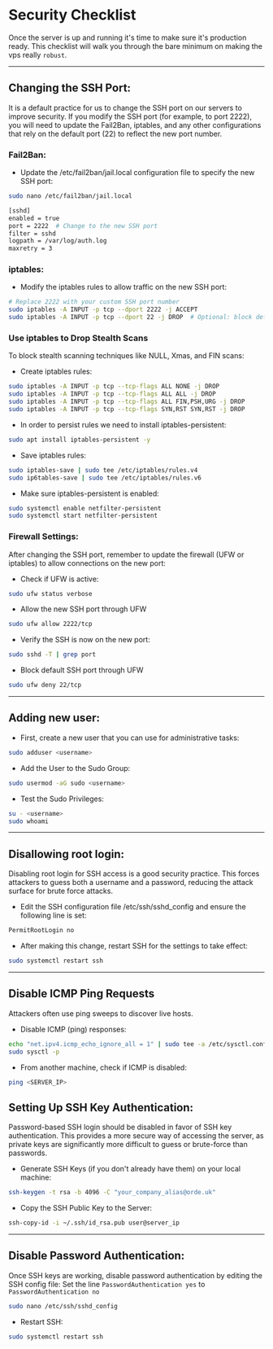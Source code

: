 # Security Checklist

Once the server is up and running it's time to make sure it's production ready. This checklist will walk you through the bare minimum on making the vps really `robust`.

--- 

## Changing the SSH Port:
It is a default practice for us to change the SSH port on our servers to improve security. If you modify the SSH port (for example, to port 2222), you will need to update the Fail2Ban, iptables, and any other configurations that rely on the default port (22) to reflect the new port number.
### Fail2Ban: 

- Update the /etc/fail2ban/jail.local configuration file to specify the new SSH port:
```bash
sudo nano /etc/fail2ban/jail.local
```
```bash 
[sshd]
enabled = true
port = 2222  # Change to the new SSH port
filter = sshd
logpath = /var/log/auth.log
maxretry = 3

```
### iptables: 

- Modify the iptables rules to allow traffic on the new SSH port:
```bash 
# Replace 2222 with your custom SSH port number
sudo iptables -A INPUT -p tcp --dport 2222 -j ACCEPT
sudo iptables -A INPUT -p tcp --dport 22 -j DROP  # Optional: block default SSH port
```

### Use iptables to Drop Stealth Scans
To block stealth scanning techniques like NULL, Xmas, and FIN scans:

- Create iptables rules:

```bash
sudo iptables -A INPUT -p tcp --tcp-flags ALL NONE -j DROP
sudo iptables -A INPUT -p tcp --tcp-flags ALL ALL -j DROP
sudo iptables -A INPUT -p tcp --tcp-flags ALL FIN,PSH,URG -j DROP
sudo iptables -A INPUT -p tcp --tcp-flags SYN,RST SYN,RST -j DROP
```

- In order to persist rules we need to install iptables-persistent:

```bash
sudo apt install iptables-persistent -y
```

- Save iptables rules:

```bash
sudo iptables-save | sudo tee /etc/iptables/rules.v4
sudo ip6tables-save | sudo tee /etc/iptables/rules.v6
```

- Make sure iptables-persistent is enabled:
```bash
sudo systemctl enable netfilter-persistent
sudo systemctl start netfilter-persistent
```

### Firewall Settings: 
After changing the SSH port, remember to update the firewall (UFW or iptables) to allow connections on the new port:
- Check if UFW is active:
```bash 
sudo ufw status verbose
```
- Allow the new SSH port through UFW
```bash 
sudo ufw allow 2222/tcp  
```


- Verify the SSH is now on the new port:
```bash
sudo sshd -T | grep port
```
- Block default SSH port through UFW
```bash
sudo ufw deny 22/tcp
```

--- 

## Adding new user: 

- First, create a new user that you can use for administrative tasks:

```bash 
sudo adduser <username>
```

- Add the User to the Sudo Group:

```bash 
sudo usermod -aG sudo <username>
```

- Test the Sudo Privileges:

```bash 
su - <username>
sudo whoami
``` 

--- 

## Disallowing root login: 

Disabling root login for SSH access is a good security practice. This forces attackers to guess both a username and a password, reducing the attack surface for brute force attacks.
- Edit the SSH configuration file /etc/ssh/sshd_config and ensure the following line is set:

```bash
PermitRootLogin no
```

- After making this change, restart SSH for the settings to take effect:

```bash
sudo systemctl restart ssh
```

--- 

## Disable ICMP Ping Requests 
Attackers often use ping sweeps to discover live hosts.

- Disable ICMP (ping) responses:

```bash
echo "net.ipv4.icmp_echo_ignore_all = 1" | sudo tee -a /etc/sysctl.conf
sudo sysctl -p
```

- From another machine, check if ICMP is disabled:

```bash
ping <SERVER_IP>
```

## Setting Up SSH Key Authentication:

Password-based SSH login should be disabled in favor of SSH key authentication. This provides a more secure way of accessing the server, as private keys are significantly more difficult to guess or brute-force than passwords.

- Generate SSH Keys (if you don't already have them) on your local machine:

```bash
ssh-keygen -t rsa -b 4096 -C "your_company_alias@orde.uk"
```

- Copy the SSH Public Key to the Server:
```bash
ssh-copy-id -i ~/.ssh/id_rsa.pub user@server_ip
```

---

## Disable Password Authentication: 

Once SSH keys are working, disable password authentication by editing the SSH config file:
Set the line `PasswordAuthentication yes` to `PasswordAuthentication no` 
```bash
sudo nano /etc/ssh/sshd_config
```

- Restart SSH:

```bash
sudo systemctl restart ssh
```

